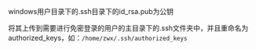 windows用户目录下的.ssh目录下的id_rsa.pub为公钥

将其上传到需要进行免密登录的用户的主目录下的.ssh文件夹中，并且重命名为authorized_keys，如：`/home/zwx/.ssh/authorized_keys`

